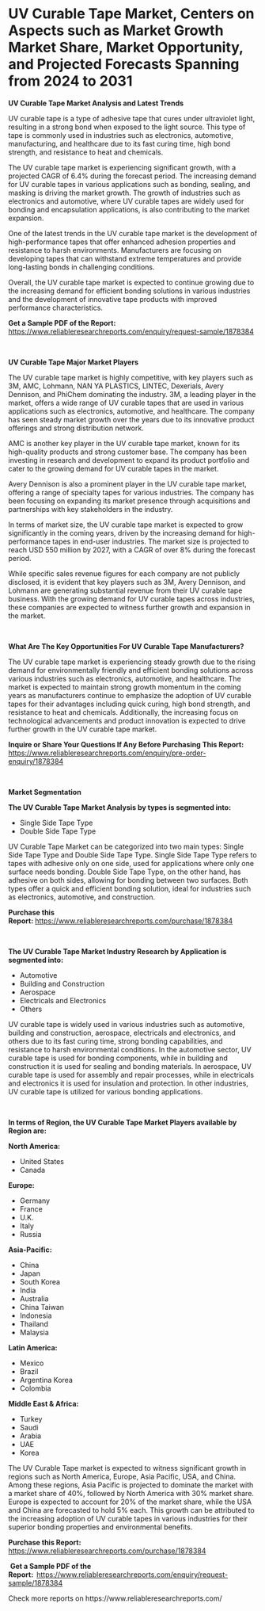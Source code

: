 <p><h1>UV Curable Tape Market, Centers on Aspects such as Market Growth Market Share, Market Opportunity, and Projected Forecasts Spanning from 2024 to 2031</h1></p><p><strong>UV Curable Tape Market Analysis and Latest Trends</strong></p>
<p><p>UV curable tape is a type of adhesive tape that cures under ultraviolet light, resulting in a strong bond when exposed to the light source. This type of tape is commonly used in industries such as electronics, automotive, manufacturing, and healthcare due to its fast curing time, high bond strength, and resistance to heat and chemicals.</p><p>The UV curable tape market is experiencing significant growth, with a projected CAGR of 6.4% during the forecast period. The increasing demand for UV curable tapes in various applications such as bonding, sealing, and masking is driving the market growth. The growth of industries such as electronics and automotive, where UV curable tapes are widely used for bonding and encapsulation applications, is also contributing to the market expansion.</p><p>One of the latest trends in the UV curable tape market is the development of high-performance tapes that offer enhanced adhesion properties and resistance to harsh environments. Manufacturers are focusing on developing tapes that can withstand extreme temperatures and provide long-lasting bonds in challenging conditions.</p><p>Overall, the UV curable tape market is expected to continue growing due to the increasing demand for efficient bonding solutions in various industries and the development of innovative tape products with improved performance characteristics.</p></p>
<p><strong>Get a Sample PDF of the Report:&nbsp;</strong> <a href="https://www.reliableresearchreports.com/enquiry/request-sample/1878384">https://www.reliableresearchreports.com/enquiry/request-sample/1878384</a></p>
<p>&nbsp;</p>
<p><strong>UV Curable Tape Major Market Players</strong></p>
<p><p>The UV curable tape market is highly competitive, with key players such as 3M, AMC, Lohmann, NAN YA PLASTICS, LINTEC, Dexerials, Avery Dennison, and PhiChem dominating the industry. 3M, a leading player in the market, offers a wide range of UV curable tapes that are used in various applications such as electronics, automotive, and healthcare. The company has seen steady market growth over the years due to its innovative product offerings and strong distribution network.</p><p>AMC is another key player in the UV curable tape market, known for its high-quality products and strong customer base. The company has been investing in research and development to expand its product portfolio and cater to the growing demand for UV curable tapes in the market.</p><p>Avery Dennison is also a prominent player in the UV curable tape market, offering a range of specialty tapes for various industries. The company has been focusing on expanding its market presence through acquisitions and partnerships with key stakeholders in the industry.</p><p>In terms of market size, the UV curable tape market is expected to grow significantly in the coming years, driven by the increasing demand for high-performance tapes in end-user industries. The market size is projected to reach USD 550 million by 2027, with a CAGR of over 8% during the forecast period.</p><p>While specific sales revenue figures for each company are not publicly disclosed, it is evident that key players such as 3M, Avery Dennison, and Lohmann are generating substantial revenue from their UV curable tape business. With the growing demand for UV curable tapes across industries, these companies are expected to witness further growth and expansion in the market.</p></p>
<p>&nbsp;</p>
<p><strong>What Are The Key Opportunities For UV Curable Tape Manufacturers?</strong></p>
<p><p>The UV curable tape market is experiencing steady growth due to the rising demand for environmentally friendly and efficient bonding solutions across various industries such as electronics, automotive, and healthcare. The market is expected to maintain strong growth momentum in the coming years as manufacturers continue to emphasize the adoption of UV curable tapes for their advantages including quick curing, high bond strength, and resistance to heat and chemicals. Additionally, the increasing focus on technological advancements and product innovation is expected to drive further growth in the UV curable tape market.</p></p>
<p><strong>Inquire or Share Your Questions If Any Before Purchasing This Report:</strong> <a href="https://www.reliableresearchreports.com/enquiry/pre-order-enquiry/1878384">https://www.reliableresearchreports.com/enquiry/pre-order-enquiry/1878384</a></p>
<p>&nbsp;</p>
<p><strong>Market Segmentation</strong></p>
<p><strong>The UV Curable Tape Market Analysis by types is segmented into:</strong></p>
<p><ul><li>Single Side Tape Type</li><li>Double Side Tape Type</li></ul></p>
<p><p>UV Curable Tape Market can be categorized into two main types: Single Side Tape Type and Double Side Tape Type. Single Side Tape Type refers to tapes with adhesive only on one side, used for applications where only one surface needs bonding. Double Side Tape Type, on the other hand, has adhesive on both sides, allowing for bonding between two surfaces. Both types offer a quick and efficient bonding solution, ideal for industries such as electronics, automotive, and construction.</p></p>
<p><strong>Purchase this Report:&nbsp;</strong><a href="https://www.reliableresearchreports.com/purchase/1878384">https://www.reliableresearchreports.com/purchase/1878384</a></p>
<p>&nbsp;</p>
<p><strong>The UV Curable Tape Market Industry Research by Application is segmented into:</strong></p>
<p><ul><li>Automotive</li><li>Building and Construction</li><li>Aerospace</li><li>Electricals and Electronics</li><li>Others</li></ul></p>
<p><p>UV curable tape is widely used in various industries such as automotive, building and construction, aerospace, electricals and electronics, and others due to its fast curing time, strong bonding capabilities, and resistance to harsh environmental conditions. In the automotive sector, UV curable tape is used for bonding components, while in building and construction it is used for sealing and bonding materials. In aerospace, UV curable tape is used for assembly and repair processes, while in electricals and electronics it is used for insulation and protection. In other industries, UV curable tape is utilized for various bonding applications.</p></p>
<p>&nbsp;</p>
<p><strong>In terms of Region, the UV Curable Tape Market Players available by Region are:</strong></p>
<p>
    <p> <strong> North America: </strong>
        <ul>
            <li>United States</li>
            <li>Canada</li>
        </ul>
        </p> 
    <p> <strong> Europe: </strong>
        <ul>
            <li>Germany</li>
            <li>France</li>
            <li>U.K.</li>
            <li>Italy</li>
            <li>Russia</li>
        </ul>
        </p> 
    <p> <strong> Asia-Pacific: </strong>
        <ul>
            <li>China</li>
            <li>Japan</li>
            <li>South Korea</li>
            <li>India</li>
            <li>Australia</li>
            <li>China Taiwan</li>
            <li>Indonesia</li>
            <li>Thailand</li>
            <li>Malaysia</li>
        </ul>
        </p> 
    <p> <strong> Latin America: </strong>
        <ul>
            <li>Mexico</li>
            <li>Brazil</li>
            <li>Argentina Korea</li>
            <li>Colombia</li>
        </ul>
        </p> 
    <p> <strong> Middle East & Africa: </strong>
        <ul>
            <li>Turkey</li>
            <li>Saudi</li>
            <li>Arabia</li>
            <li>UAE</li>
            <li>Korea</li>
        </ul>
    </p>
    </p>
<p><p>The UV Curable Tape market is expected to witness significant growth in regions such as North America, Europe, Asia Pacific, USA, and China. Among these regions, Asia Pacific is projected to dominate the market with a market share of 40%, followed by North America with 30% market share. Europe is expected to account for 20% of the market share, while the USA and China are forecasted to hold 5% each. This growth can be attributed to the increasing adoption of UV curable tapes in various industries for their superior bonding properties and environmental benefits.</p></p>
<p><strong>Purchase this Report: </strong><a href="https://www.reliableresearchreports.com/purchase/1878384">https://www.reliableresearchreports.com/purchase/1878384</a></p>
<p>&nbsp;<strong>Get a Sample PDF of the Report:&nbsp;&nbsp;</strong><a href="https://www.reliableresearchreports.com/enquiry/request-sample/1878384">https://www.reliableresearchreports.com/enquiry/request-sample/1878384</a></p>
<p><strong></strong></p>
<p>Check more reports on https://www.reliableresearchreports.com/</p>